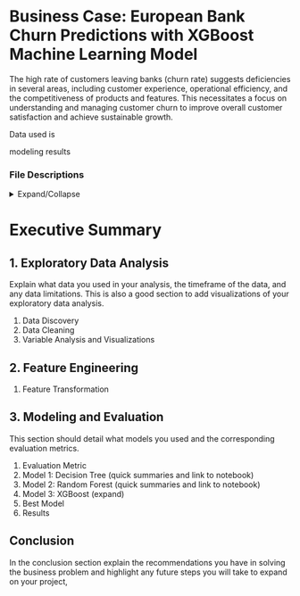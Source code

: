 # Business Case: European Bank Churn Predictions with XGBoost Machine Learning Model 

The high rate of customers leaving banks (churn rate) suggests deficiencies in several areas, including customer experience, operational efficiency, and the competitiveness of products and features. This necessitates a focus on understanding and managing customer churn to improve overall customer satisfaction and achieve sustainable growth. 

Data used is 

modeling results

###  File Descriptions
<details>
<summary>Expand/Collapse</summary>

  - [data](https://github.com/aprilhong/bankchurn/tree/main/data) : folder containing all data files
    - **churn_data.csv**: raw dataset from [Kaggle](https://www.kaggle.com/datasets/mathchi/churn-for-bank-customers)
  - [models](https://github.com/aprilhong/bankchurn/tree/main/models) : folder containing all model files
    - **tree_cv_model.pickle, rf_cv_model.pickle**, **xgb_cv_model.pickle** 
    - **model_results_table.csv** : summary table of scoring metrics from all models
    - **xgb_decision_tree.png** : decision tree output from xgb prediction.
  - [requirements.txt](https://github.com/aprilhong/bankchurn/blob/main/requirements.txt) : set up to install all listed packages in the development environment
</details>
  
# Executive Summary

## 1. Exploratory Data Analysis
Explain what data you used in your analysis, the timeframe of the data, and any data limitations. This is also a good section to add visualizations of your exploratory data analysis.
  1. Data Discovery
  2. Data Cleaning
  3. Variable Analysis and Visualizations
## 2. Feature Engineering
  1. Feature Transformation
## 3. Modeling and Evaluation
This section should detail what models you used and the corresponding evaluation metrics.
  1. Evaluation Metric
  2. Model 1: Decision Tree (quick summaries and link to notebook)
  3. Model 2: Random Forest (quick summaries and link to notebook)
  4. Model 3: XGBoost (expand)
  5. Best Model
  6. Results
     
## Conclusion
In the conclusion section explain the recommendations you have in solving the business problem and highlight any future steps you will take to expand on your project,


